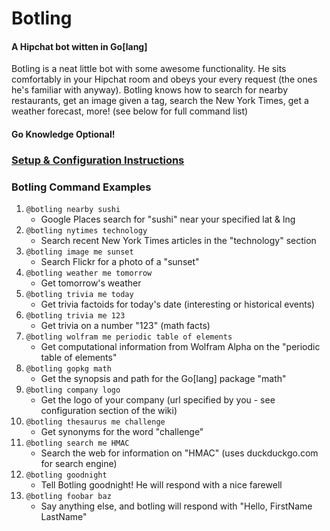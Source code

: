 Botling
=====

#### A Hipchat bot witten in Go[lang] 

Botling is a neat little bot with some awesome functionality. He sits comfortably in your Hipchat room and obeys your every request (the ones he's familiar with anyway). Botling knows how to search for nearby restaurants, get an image given a tag, search the New York Times, get a weather forecast, more! (see below for full command list)

#### Go Knowledge Optional!

### [Setup & Configuration Instructions](https://github.com/Sproutling/botling/wiki)

### Botling Command Examples
1. `@botling nearby sushi`
    * Google Places search for "sushi" near your specified lat & lng
2. `@botling nytimes technology`
    * Search recent New York Times articles in the "technology" section
3. `@botling image me sunset`
    * Search Flickr for a photo of a "sunset"
4. `@botling weather me tomorrow`
    * Get tomorrow's weather
5. `@botling trivia me today`
    * Get trivia factoids for today's date (interesting or historical events)
6. `@botling trivia me 123`
    * Get trivia on a number "123" (math facts)
7. `@botling wolfram me periodic table of elements`
    * Get computational information from Wolfram Alpha on the "periodic table of elements"
8. `@botling gopkg math`
    * Get the synopsis and path for the Go[lang] package "math"
9. `@botling company logo`
    * Get the logo of your company (url specified by you - see configuration section of the wiki)
10. `@botling thesaurus me challenge`
    * Get synonyms for the word "challenge"
11. `@botling search me HMAC`
    * Search the web for information on "HMAC" (uses duckduckgo.com for search engine)
12. `@botling goodnight`
    * Tell Botling goodnight! He will respond with a nice farewell
13. `@botling foobar baz`
    * Say anything else, and botling will respond with "Hello, FirstName LastName"
